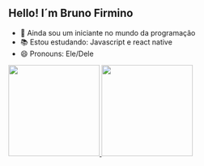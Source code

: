 ## Hello! I´m Bruno Firmino

- 📝 Ainda sou um iniciante no mundo da programação
- 📚 Estou estudando: Javascript e react native
- 😄 Pronouns: Ele/Dele

<div>
  <a href="https://github.com/brunofirminno">
  <img height="180em" src="https://github-readme-stats.vercel.app/api?username=brunofirminno&show_icons=true&theme=tokyonight&include_all_commits=true&count_private=true"/>
  <img height="180em" src="https://github-readme-stats.vercel.app/api/top-langs/?username=brunofirminno&layout=compact&langs_count=7&theme=tokyonight"/>
</div>

